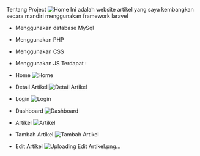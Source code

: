 Tentang Project
![Home](https://github.com/Diphs/Website-DefideaArtikel/assets/100171465/f68b47d5-314d-449e-9377-b18bcad6eee7)
Ini adalah website artikel yang saya kembangkan secara mandiri menggunakan framework laravel
- Menggunakan database MySql
- Menggunakan PHP
- Menggunakan CSS
- Menggunakan JS
Terdapat :
- Home
  ![Home](https://github.com/Diphs/Website-DefideaArtikel/assets/100171465/c151af10-6f2a-409b-9dda-edf3851af118)

- Detail Artikel
  ![Detail Artikel](https://github.com/Diphs/Website-DefideaArtikel/assets/100171465/9ffea423-f4a0-4231-b3b2-906d5b04a109)

- Login
  ![Login](https://github.com/Diphs/Website-DefideaArtikel/assets/100171465/3190da74-b53e-4f17-a1f1-a9f6d270c489)

- Dashboard
  ![Dashboard](https://github.com/Diphs/Website-DefideaArtikel/assets/100171465/1654fa90-0d53-4642-90b6-71991358b308)

- Artikel
  ![Artikel](https://github.com/Diphs/Website-DefideaArtikel/assets/100171465/6015fdaa-6cf0-4e50-9290-ab72871862af)

- Tambah Artikel
  ![Tambah Artikel](https://github.com/Diphs/Website-DefideaArtikel/assets/100171465/dbb40e9f-8ac4-4e0f-b4c8-fd95545e5626)

- Edit Artikel
  ![Uploading Edit Artikel.png…]()
